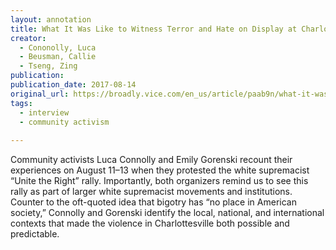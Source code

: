 ```yaml
---
layout: annotation
title: What It Was Like to Witness Terror and Hate on Display at Charlottesville
creator:
  - Cononolly, Luca
  - Beusman, Callie
  - Tseng, Zing
publication:
publication_date: 2017-08-14
original_url: https://broadly.vice.com/en_us/article/paab9n/what-it-was-like-to-witness-the-terror-and-hatred-on-display-at-charlottesville
tags:
  - interview
  - community activism
  
---
```

Community activists Luca Connolly and Emily Gorenski recount their experiences on August 11–13 when they protested the white supremacist “Unite the Right” rally. Importantly, both organizers remind us to see this rally as part of larger white supremacist movements and institutions. Counter to the oft-quoted idea that bigotry has “no place in American society,” Connolly and Gorenski identify the local, national, and international contexts that made the violence in Charlottesville both possible and predictable.
